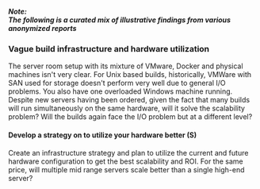 ---
---
<!-- markdownlint-disable MD041 -->
**_Note:<br/>The following is a curated mix of illustrative findings from various anonymized reports_**

### Vague build infrastructure and hardware utilization

The server room setup with its mixture of VMware, Docker and physical machines isn't very clear.
For Unix based builds, historically, VMWare with SAN used for storage doesn't perform very well due to general I/O problems.
You also have one overloaded Windows machine running.
Despite new servers having been ordered, given the fact that many builds will run simultaneously on the same hardware, will it solve the scalability problem?
Will the builds again face the I/O problem but at a different level?

#### Develop a strategy on to utilize your hardware better (S)

Create an infrastructure strategy and plan to utilize the current and future hardware configuration to get the best scalability and ROI.
For the same price, will multiple mid range servers scale better than a single high-end server?
